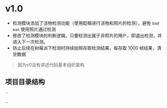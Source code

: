 # v1.0

- 检测模块添加了活物检测功能（使用眨眼进行活物和照片的检测），避免 `bad man` 使用照片通过检测
- 修改了检测模块的判断逻辑，只要检测出属于非照片的用户，即退出检测，并进入下一次检测。
- 防止后续在树莓派下检测时持续拍照存取检测结果，每存取 1000 帧结果，清空数据

> 因为v0没有讲述代码基本组织架构

## 项目目录结构
``

``
